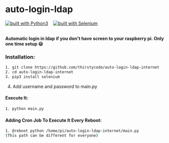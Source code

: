 # auto-login-ldap
[![built with Python3](https://img.shields.io/badge/built%20with-Python3-red.svg)](https://www.python.org/) &nbsp;&nbsp; [![built with Selenium](https://img.shields.io/badge/built%20with-Selenium-yellow.svg)](https://github.com/SeleniumHQ/selenium)<br>
<br>

**Automatic login in ldap if you don't have screen to your raspberry pi. Only one time setup 😃**

### Installation:

```bash
1. git clone https://github.com/thirstycode/auto-login-ldap-internet
2. cd auto-login-ldap-internet
3. pip3 install selenium
```
4. Add username and password to main.py

#### Execute It:
```bash
1. python main.py
```
#### Adding Cron Job To Execute It Every  Reboot:
```bash
1. @reboot python /home/pi/auto-login-ldap-internet/main.py
(This path can be different for everyone)
```
